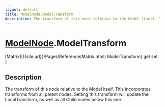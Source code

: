 ```yaml
---
layout: default
title: ModelNode.ModelTransform
description: The transform of this node relative to the Model itself. This incorporates transforms from all parent nodes. Setting this transform will update the LocalTransform, as well as all Child nodes below this one.
---
```

# [ModelNode]({{site.url}}/Pages/Reference/ModelNode.html).ModelTransform

<div class='signature' markdown='1'>
[Matrix]({{site.url}}/Pages/Reference/Matrix.html) ModelTransform{ get set }
</div>

## Description
The transform of this node relative to the Model itself.
This incorporates transforms from all parent nodes. Setting this
transform will update the LocalTransform, as well as all Child
nodes below this one.

